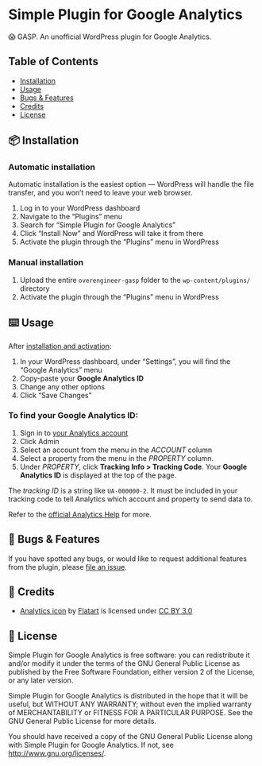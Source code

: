 # Simple Plugin for Google Analytics
😱 GASP. An unofficial WordPress plugin for Google Analytics.

## Table of Contents

* [Installation](#-installation)
* [Usage](#-usage)
* [Bugs & Features](#-bugs--features)
* [Credits](#-credits)
* [License](#-license)

## 📦 Installation

### Automatic installation

Automatic installation is the easiest option — WordPress will handle the file transfer, and you won’t need to leave your web browser.

1. Log in to your WordPress dashboard
2. Navigate to the “Plugins” menu
3. Search for “Simple Plugin for Google Analytics”
4. Click “Install Now” and WordPress will take it from there
5. Activate the plugin through the “Plugins” menu in WordPress

### Manual installation

1. Upload the entire `overengineer-gasp` folder to the `wp-content/plugins/` directory
2. Activate the plugin through the “Plugins” menu in WordPress

## ⌨️ Usage

After [installation and activation](#-installation):

1. In your WordPress dashboard, under “Settings”, you will find the “Google Analytics” menu
2. Copy-paste your **Google Analytics ID**
3. Change any other options
4. Click “Save Changes”

### To find your Google Analytics ID:

1. Sign in to [your Analytics account](https://analytics.google.com/)
2. Click Admin
3. Select an account from the menu in the *ACCOUNT* column
4. Select a property from the menu in the *PROPERTY* column.
5. Under *PROPERTY*, click **Tracking Info > Tracking Code**. Your **Google Analytics ID** is displayed at the top of the page.

The *tracking ID* is a string like `UA-000000-2`. It must be included in your tracking code to tell Analytics which account and property to send data to.

Refer to the [official Analytics Help](https://support.google.com/analytics/answer/1008080?hl=en#GAID) for more.

## 🐞 Bugs & Features

If you have spotted any bugs, or would like to request additional features from the plugin, please [file an issue](https://github.com/over-engineer/gasp/issues).

## 📙 Credits

- [Analytics icon](https://www.iconfinder.com/icons/4202007/analytics_google_logo_social_social_media_icon) by [Flatart](https://www.iconfinder.com/Flatart) is licensed under [CC BY 3.0](https://creativecommons.org/licenses/by/3.0/)

## 📖 License

Simple Plugin for Google Analytics is free software: you can redistribute it and/or modify
it under the terms of the GNU General Public License as published by
the Free Software Foundation, either version 2 of the License, or
any later version.

Simple Plugin for Google Analytics is distributed in the hope that it will be useful,
but WITHOUT ANY WARRANTY; without even the implied warranty of
MERCHANTABILITY or FITNESS FOR A PARTICULAR PURPOSE. See the
GNU General Public License for more details.

You should have received a copy of the GNU General Public License
along with Simple Plugin for Google Analytics. If not, see <http://www.gnu.org/licenses/>.
